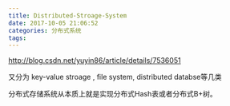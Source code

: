 ```yaml
---
title: Distributed-Stroage-System
date: 2017-10-05 21:06:52
categories: 分布式系统
tags:
---
```


http://blog.csdn.net/yuyin86/article/details/7536051

又分为 key-value stroage , file system, distributed databse等几类

分布式存储系统从本质上就是实现分布式Hash表或者分布式B+树。
